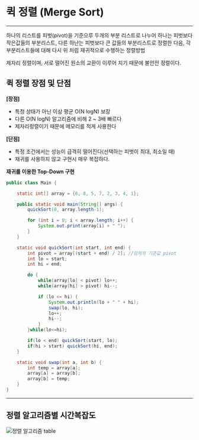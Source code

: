 # 퀵 정렬 (Merge Sort)
___

하나의 리스트를 피벗(pivot)을 기준으루 두개의 부분 리스트로 나누어 하나는 피벗보다 작은값들의 부분리스트, 다른 하난는 피벗보다 큰 값들의 부분리스트로 정렬한 다음, 각 부분리스트들에 대해 다시 위 처럼 재귀적으로 수행하는 정렬방법

제자리 정렬이며, 서로 떨어진 원소의 교환이 이루어 지기 때문에 불안전 정렬이다.

## 퀵 정렬 장점 및 단점

**[장점]**
- 특정 상태가 아닌 이상 평균 O(N logN) 보장
- 다른 O(N logN) 알고리즘에 비해 2 ~ 3배 빠르다
- 제자리정렬이기 때문에 메모리를 적게 사용한다

**[단점]**
- 특정 조건에서는 성능이 급격히 떨어진다(선택하는 피벗이 최대, 최소일 때)
- 재귀를 사용하지 않고 구현시 매우 복잡하다.


**재귀를 이용한 Top-Down 구현**

```java
public class Main {

    static int[] array = {6, 8, 5, 7, 2, 3, 4, 1};

    public static void main(String[] args) {
        quickSort(0, array.length-1);

        for (int i = 0; i < array.length; i++) {
            System.out.print(array[i] + " ");
        }
    }

    static void quickSort(int start, int end) {
        int pivot = array[(start + end) / 2]; //임의의 기준값 pivot
        int lo = start;
        int hi = end;

        do {
            while(array[lo] < pivot) lo++;
            while(array[hi] > pivot) hi--;

            if (lo <= hi) {
                System.out.println(lo + " " + hi);
                swap(lo, hi);
                lo++;
                hi--;
            }
        }while(lo<=hi);

        if(lo < end) quickSort(start, lo);
        if(hi > start) quickSort(hi, end);
    }

    static void swap(int a, int b) {
        int temp = array[a];
        array[a] = array[b];
        array[b] = temp;
    }
}

```

___
## 정렬 알고리즘별 시간복잡도
![정렬 알고리즘 table](https://img1.daumcdn.net/thumb/R1920x0/?scode=mtistory2&fname=https%3A%2F%2Fblog.kakaocdn.net%2Fdn%2FIfrns%2Fbtq6GpMWO0O%2FpEbND8sKYxTWyMtFqCHmVk%2Fimg.png)
